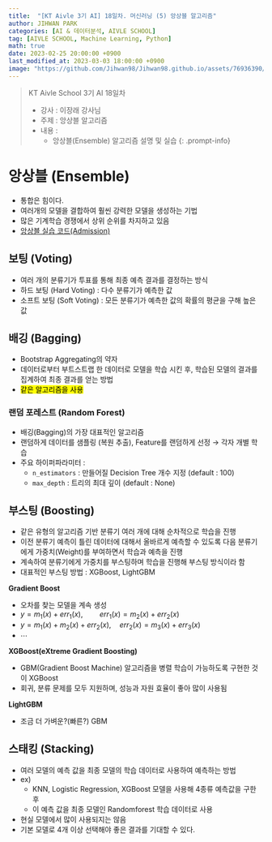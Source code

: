 ```yaml
---
title:  "[KT Aivle 3기 AI] 18일차. 머신러닝 (5) 앙상블 알고리즘"
author: JIHWAN PARK
categories: [AI & 데이터분석, AIVLE SCHOOL]
tag: [AIVLE SCHOOL, Machine Learning, Python]
math: true
date: 2023-02-25 20:00:00 +0900
last_modified_at: 2023-03-03 18:00:00 +0900
image: "https://github.com/Jihwan98/Jihwan98.github.io/assets/76936390/6be11e55-36a3-4a86-8e30-d8928f732a0c"
---
```

> KT Aivle School 3기 AI 18일차 
> - 강사 : 이장래 강사님
> - 주제 : 앙상블 알고리즘
> - 내용 :
>   - 앙상블(Ensemble) 알고리즘 설명 및 실습
{: .prompt-info}

# 앙상블 (Ensemble)
- 통합은 힘이다.
- 여러개의 모델을 결합하여 훨씬 강력한 모델을 생성하는 기법
- 많은 기계학습 경쟁에서 상위 순위를 차지하고 있음
- <a href='https://github.com/Jihwan98/aivle_school/blob/main/2023.02.20_%EB%A8%B8%EC%8B%A0%EB%9F%AC%EB%8B%9D_%EC%8B%A4%EC%8A%B5%EC%9E%90%EB%A3%8C/%EB%B0%B0%EC%9A%B0%EA%B8%B0/ML04_04_%EC%95%99%EC%83%81%EB%B8%94(Admission).ipynb' target='_blank'>앙상블 실습 코드(Admission)</a>

## 보팅 (Voting)
- 여러 개의 분류기가 투표를 통해 최종 예측 결과를 결정하는 방식
- 하드 보팅 (Hard Voting) : 다수 분류기가 예측한 값
- 소프트 보팅 (Soft Voting) : 모든 분류기가 예측한 값의 확률의 평균을 구해 높은 값

## 배깅 (Bagging)
- Bootstrap Aggregating의 약자
- 데이터로부터 부트스트랩 한 데이터로 모델을 학습 시킨 후, 학습된 모델의 결과를 집계하여 최종 결과를 얻는 방법
- <mark>같은 알고리즘을 사용</mark>

### **랜덤 포레스트 (Random Forest)**
- 배깅(Bagging)의 가장 대표적인 알고리즘
- 랜덤하게 데이터를 샘플링 (복원 추출), Feature를 랜덤하게 선정 → 각자 개별 학습
- 주요 하이퍼파라미터 : 
  - `n_estimators` : 만들어질 Decision Tree 개수 지정 (default : 100)
  - `max_depth` : 트리의 최대 깊이 (default : None)

## 부스팅 (Boosting)
- 같은 유형의 알고리즘 기반 분류기 여러 개에 대해 순차적으로 학습을 진행
- 이전 분류기 예측이 틀린 데이터에 대해서 올바르게 예측할 수 있도록 다음 분류기에게 가중치(Weight)를 부여하면서 학습과 예측을 진행
- 계속하여 분류기에게 가중치를 부스팅하며 학습을 진행해 부스팅 방식이라 함
- 대표적인 부스팅 방법 : XGBoost, LightGBM

**Gradient Boost**
- 오차를 찾는 모델을 계속 생성
- $y = m_1(x) + err_1(x), \quad\quad err_1(x) = m_2(x) + err_2(x)$
- $y = m_1(x) + m_2(x) + err_2(x), \quad err_2(x) = m_3(x) + err_3(x)$
- $\cdots$

**XGBoost(eXtreme Gradient Boosting)**
- GBM(Gradient Boost Machine) 알고리즘을 병렬 학습이 가능하도록 구현한 것이 XGBoost
- 회귀, 분류 문제를 모두 지원하며, 성능과 자원 효율이 좋아 많이 사용됨

**LightGBM**
- 조금 더 가벼운?(빠른?) GBM

## 스태킹 (Stacking)
- 여러 모델의 예측 값을 최종 모델의 학습 데이터로 사용하여 예측하는 방법
- ex) 
  - KNN, Logistic Regression, XGBoost 모델을 사용해 4종류 예측값을 구한 후
  - 이 예측 값을 최종 모델인 Randomforest 학습 데이터로 사용
- 현실 모델에서 많이 사용되지는 않음
- 기본 모델로 4개 이상 선택해야 좋은 결과를 기대할 수 있다.